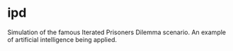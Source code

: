 # ipd

Simulation of the famous Iterated Prisoners Dilemma scenario. An example of artificial intelligence being applied.
